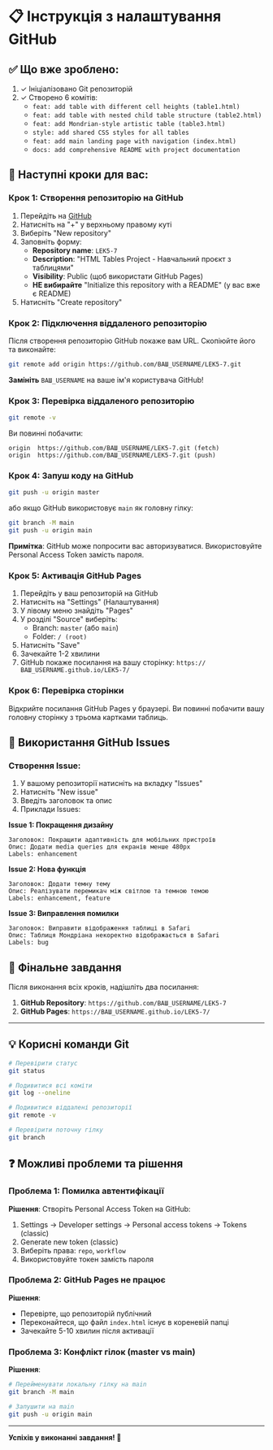 # 📋 Інструкція з налаштування GitHub

## ✅ Що вже зроблено:

1. ✓ Ініціалізовано Git репозиторій
2. ✓ Створено 6 комітів:
   - `feat: add table with different cell heights (table1.html)`
   - `feat: add table with nested child table structure (table2.html)`
   - `feat: add Mondrian-style artistic table (table3.html)`
   - `style: add shared CSS styles for all tables`
   - `feat: add main landing page with navigation (index.html)`
   - `docs: add comprehensive README with project documentation`

## 🚀 Наступні кроки для вас:

### Крок 1: Створення репозиторію на GitHub

1. Перейдіть на [GitHub](https://github.com)
2. Натисніть на "+" у верхньому правому куті
3. Виберіть "New repository"
4. Заповніть форму:
   - **Repository name**: `LEK5-7`
   - **Description**: "HTML Tables Project - Навчальний проєкт з таблицями"
   - **Visibility**: Public (щоб використати GitHub Pages)
   - **НЕ вибирайте** "Initialize this repository with a README" (у вас вже є README)
5. Натисніть "Create repository"

### Крок 2: Підключення віддаленого репозиторію

Після створення репозиторію GitHub покаже вам URL. Скопіюйте його та виконайте:

```bash
git remote add origin https://github.com/ВАШ_USERNAME/LEK5-7.git
```

**Замініть** `ВАШ_USERNAME` на ваше ім'я користувача GitHub!

### Крок 3: Перевірка віддаленого репозиторію

```bash
git remote -v
```

Ви повинні побачити:
```
origin  https://github.com/ВАШ_USERNAME/LEK5-7.git (fetch)
origin  https://github.com/ВАШ_USERNAME/LEK5-7.git (push)
```

### Крок 4: Запуш коду на GitHub

```bash
git push -u origin master
```

або якщо GitHub використовує `main` як головну гілку:

```bash
git branch -M main
git push -u origin main
```

**Примітка**: GitHub може попросити вас авторизуватися. Використовуйте Personal Access Token замість пароля.

### Крок 5: Активація GitHub Pages

1. Перейдіть у ваш репозиторій на GitHub
2. Натисніть на "Settings" (Налаштування)
3. У лівому меню знайдіть "Pages"
4. У розділі "Source" виберіть:
   - Branch: `master` (або `main`)
   - Folder: `/ (root)`
5. Натисніть "Save"
6. Зачекайте 1-2 хвилини
7. GitHub покаже посилання на вашу сторінку: `https://ВАШ_USERNAME.github.io/LEK5-7/`

### Крок 6: Перевірка сторінки

Відкрийте посилання GitHub Pages у браузері. Ви повинні побачити вашу головну сторінку з трьома картками таблиць.

## 📝 Використання GitHub Issues

### Створення Issue:

1. У вашому репозиторії натисніть на вкладку "Issues"
2. Натисніть "New issue"
3. Введіть заголовок та опис
4. Приклади Issues:

**Issue 1: Покращення дизайну**
```
Заголовок: Покращити адаптивність для мобільних пристроїв
Опис: Додати media queries для екранів менше 480px
Labels: enhancement
```

**Issue 2: Нова функція**
```
Заголовок: Додати темну тему
Опис: Реалізувати перемикач між світлою та темною темою
Labels: enhancement, feature
```

**Issue 3: Виправлення помилки**
```
Заголовок: Виправити відображення таблиці в Safari
Опис: Таблиця Мондріана некоректно відображається в Safari
Labels: bug
```

## 🎯 Фінальне завдання

Після виконання всіх кроків, надішліть два посилання:

1. **GitHub Repository**: `https://github.com/ВАШ_USERNAME/LEK5-7`
2. **GitHub Pages**: `https://ВАШ_USERNAME.github.io/LEK5-7/`

---

## 💡 Корисні команди Git

```bash
# Перевірити статус
git status

# Подивитися всі коміти
git log --oneline

# Подивитися віддалені репозиторії
git remote -v

# Перевірити поточну гілку
git branch
```

## ❓ Можливі проблеми та рішення

### Проблема 1: Помилка автентифікації
**Рішення**: Створіть Personal Access Token на GitHub:
1. Settings → Developer settings → Personal access tokens → Tokens (classic)
2. Generate new token (classic)
3. Виберіть права: `repo`, `workflow`
4. Використовуйте токен замість пароля

### Проблема 2: GitHub Pages не працює
**Рішення**:
- Перевірте, що репозиторій публічний
- Переконайтеся, що файл `index.html` існує в кореневій папці
- Зачекайте 5-10 хвилин після активації

### Проблема 3: Конфлікт гілок (master vs main)
**Рішення**:
```bash
# Перейменувати локальну гілку на main
git branch -M main

# Запушити на main
git push -u origin main
```

---

**Успіхів у виконанні завдання! 🚀**

